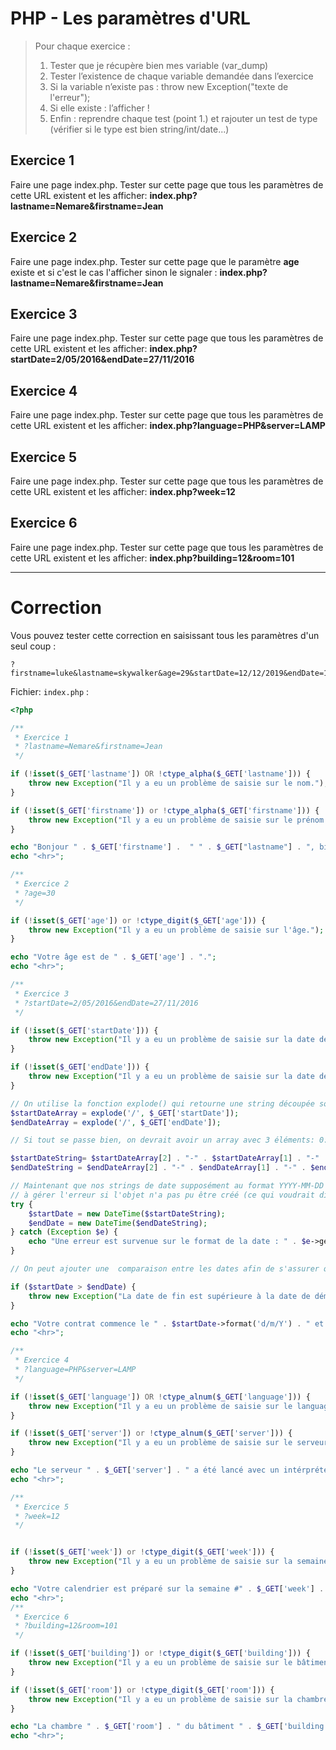 # PHP - Les paramètres d'URL

> Pour chaque exercice :
> 1. Tester que je récupère bien mes variable (var_dump)
> 2. Tester l’existence de chaque variable demandée dans l’exercice
> 3. Si la variable n’existe pas : throw new Exception("texte de l'erreur");
> 4. Si elle existe : l’afficher !
> 5. Enfin : reprendre chaque test (point 1.) et rajouter un test de type (vérifier si le type est bien string/int/date...)

## Exercice 1
Faire une page index.php. Tester sur cette page que tous les paramètres de cette URL existent et les afficher: **index.php?lastname=Nemare&firstname=Jean**

## Exercice 2
Faire une page index.php. Tester sur cette page que le paramètre **age** existe et si c'est le cas l'afficher sinon le signaler : **index.php?lastname=Nemare&firstname=Jean**

## Exercice 3
Faire une page index.php. Tester sur cette page que tous les paramètres de cette URL existent  et les afficher: **index.php?startDate=2/05/2016&endDate=27/11/2016**

## Exercice 4
Faire une page index.php. Tester sur cette page que tous les paramètres de cette URL existent  et les afficher: **index.php?language=PHP&server=LAMP**

## Exercice 5
Faire une page index.php. Tester sur cette page que tous les paramètres de cette URL existent  et les afficher: **index.php?week=12**

## Exercice 6
Faire une page index.php. Tester sur cette page que tous les paramètres de cette URL existent  et les afficher: **index.php?building=12&room=101**


---

# Correction

Vous pouvez tester cette correction en saisissant tous les paramètres d'un seul coup :

```
?firstname=luke&lastname=skywalker&age=29&startDate=12/12/2019&endDate=12/12/2020&language=PHP&server=LAMP&week=12&building=12&room=1201
```

Fichier: `index.php` :

```php
<?php

/**
 * Exercice 1
 * ?lastname=Nemare&firstname=Jean
 */

if (!isset($_GET['lastname']) OR !ctype_alpha($_GET['lastname'])) {
    throw new Exception("Il y a eu un problème de saisie sur le nom.");
}

if (!isset($_GET['firstname']) or !ctype_alpha($_GET['firstname'])) {
    throw new Exception("Il y a eu un problème de saisie sur le prénom.");
}

echo "Bonjour " . $_GET['firstname'] .  " " . $_GET["lastname"] . ", bienvenue sur votre page d'accueil.";
echo "<hr>";

/**
 * Exercice 2
 * ?age=30
 */

if (!isset($_GET['age']) or !ctype_digit($_GET['age'])) {
    throw new Exception("Il y a eu un problème de saisie sur l'âge.");
}

echo "Votre âge est de " . $_GET['age'] . ".";
echo "<hr>";

/**
 * Exercice 3
 * ?startDate=2/05/2016&endDate=27/11/2016
 */

if (!isset($_GET['startDate'])) {
    throw new Exception("Il y a eu un problème de saisie sur la date de départ.");
}

if (!isset($_GET['endDate'])) {
    throw new Exception("Il y a eu un problème de saisie sur la date de fin.");
}

// On utilise la fonction explode() qui retourne une string découpée sous forme d'array, dont on précise le séparateur (ici: le slash "/")
$startDateArray = explode('/', $_GET['startDate']);
$endDateArray = explode('/', $_GET['endDate']);

// Si tout se passe bien, on devrait avoir un array avec 3 éléments: 0: jour, 1: mois, 2: année, on en prépare une string au format standard YYYY-MM-DD :

$startDateString= $startDateArray[2] . "-" . $startDateArray[1] . "-" . $startDateArray[0];
$endDateString = $endDateArray[2] . "-" . $endDateArray[1] . "-" . $endDateArray[0];

// Maintenant que nos strings de date supposément au format YYYY-MM-DD sont prêtes, on essaie de créer des objets DateTime. On met ça dans un try/catch de sorte
// à gérer l'erreur si l'objet n'a pas pu être créé (ce qui voudrait dire que la date saisie au départ n'était pas au bon format).
try {
    $startDate = new DateTime($startDateString);
    $endDate = new DateTime($endDateString);
} catch (Exception $e) {
    echo "Une erreur est survenue sur le format de la date : " . $e->getMessage();
}

// On peut ajouter une  comparaison entre les dates afin de s'assurer que startDate est plus petit que endDate

if ($startDate > $endDate) {
    throw new Exception("La date de fin est supérieure à la date de démarrage.");
}

echo "Votre contrat commence le " . $startDate->format('d/m/Y') . " et se termine le  " . $endDate->format('d/m/Y') . ".";
echo "<hr>";

/**
 * Exercice 4
 * ?language=PHP&server=LAMP
 */

if (!isset($_GET['language']) OR !ctype_alnum($_GET['language'])) {
    throw new Exception("Il y a eu un problème de saisie sur le language.");
}

if (!isset($_GET['server']) or !ctype_alnum($_GET['server'])) {
    throw new Exception("Il y a eu un problème de saisie sur le serveur.");
}

echo "Le serveur " . $_GET['server'] . " a été lancé avec un intérpréteur pour le langage  " . $_GET['language'] . ".";
echo "<hr>";

/**
 * Exercice 5
 * ?week=12
 */


if (!isset($_GET['week']) or !ctype_digit($_GET['week'])) {
    throw new Exception("Il y a eu un problème de saisie sur la semaine.");
}

echo "Votre calendrier est préparé sur la semaine #" . $_GET['week'] . ".";
echo "<hr>";
/**
 * Exercice 6
 * ?building=12&room=101
 */

if (!isset($_GET['building']) or !ctype_digit($_GET['building'])) {
    throw new Exception("Il y a eu un problème de saisie sur le bâtiment.");
}

if (!isset($_GET['room']) or !ctype_digit($_GET['room'])) {
    throw new Exception("Il y a eu un problème de saisie sur la chambre.");
}

echo "La chambre " . $_GET['room'] . " du bâtiment " . $_GET['building'] . " a bien été réservée.";
echo "<hr>";
```
